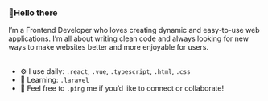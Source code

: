 ### 👋Hello there
 <!--<p align="center">
<!--   <a href="https://github.com/DenverCoder1/readme-typing-svg"> -->
<!--     <img src="https://readme-typing-svg.demolab.com/?lines=Frontend%20Developer;Always%20learning%20new%20things&font=Fira%20Code&center=true&width=440&height=45&color=f75c7e&vCenter=true&pause=1000&size=22" /></a> -->
<!-- </p> -->



<div>
  I’m a Frontend Developer who loves creating dynamic and easy-to-use web applications. I’m all about writing clean code and always looking for new ways to make websites better and more enjoyable for users.
</div> 
<br/>

- ⚙️ I use daily: `.react`, `.vue`, `.typescript`, `.html`, `.css`
- 📔 Learning: `.laravel`
- 💬 Feel free to `.ping` me if you’d like to connect or collaborate!




